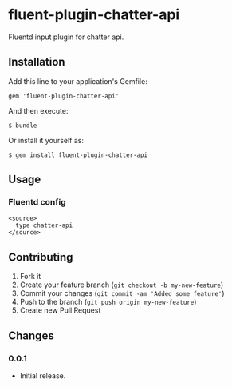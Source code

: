 # fluent-plugin-chatter-api

Fluentd input plugin for chatter api.

## Installation

Add this line to your application's Gemfile:

    gem 'fluent-plugin-chatter-api'

And then execute:

    $ bundle

Or install it yourself as:

    $ gem install fluent-plugin-chatter-api

## Usage


### Fluentd config

    <source>
      type chatter-api
    </source>

## Contributing

1. Fork it
2. Create your feature branch (`git checkout -b my-new-feature`)
3. Commit your changes (`git commit -am 'Added some feature'`)
4. Push to the branch (`git push origin my-new-feature`)
5. Create new Pull Request

## Changes

### 0.0.1

* Initial release.
